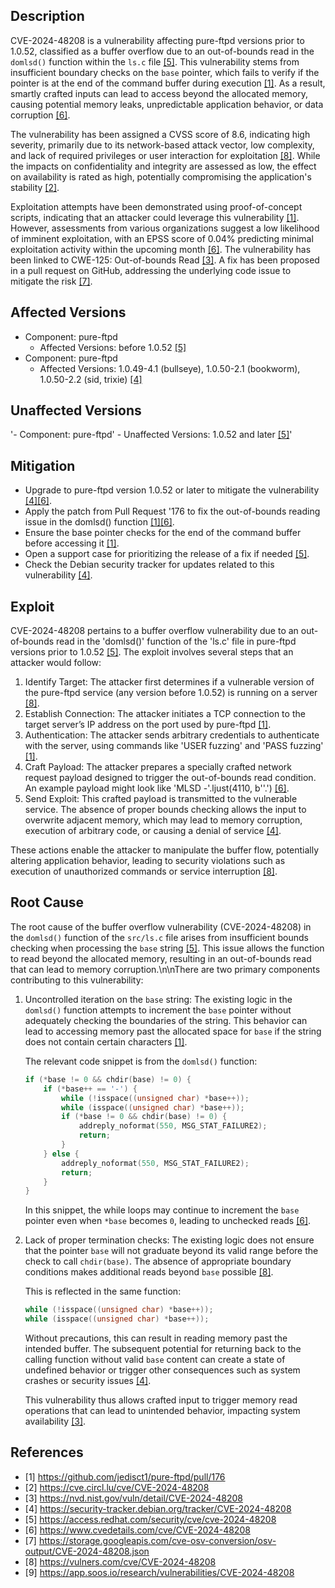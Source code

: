 ## Description

CVE-2024-48208 is a vulnerability affecting pure-ftpd versions prior to 1.0.52, classified as a buffer overflow due to an out-of-bounds read in the `domlsd()` function within the `ls.c` file [[5]](#References). This vulnerability stems from insufficient boundary checks on the `base` pointer, which fails to verify if the pointer is at the end of the command buffer during execution [[1]](#References). As a result, smartly crafted inputs can lead to access beyond the allocated memory, causing potential memory leaks, unpredictable application behavior, or data corruption [[6]](#References).

The vulnerability has been assigned a CVSS score of 8.6, indicating high severity, primarily due to its network-based attack vector, low complexity, and lack of required privileges or user interaction for exploitation [[8]](#References). While the impacts on confidentiality and integrity are assessed as low, the effect on availability is rated as high, potentially compromising the application's stability [[2]](#References).

Exploitation attempts have been demonstrated using proof-of-concept scripts, indicating that an attacker could leverage this vulnerability [[1]](#References). However, assessments from various organizations suggest a low likelihood of imminent exploitation, with an EPSS score of 0.04% predicting minimal exploitation activity within the upcoming month [[6]](#References). The vulnerability has been linked to CWE-125: Out-of-bounds Read [[3]](#References). A fix has been proposed in a pull request on GitHub, addressing the underlying code issue to mitigate the risk [[7]](#References).

## Affected Versions

- Component: pure-ftpd
    - Affected Versions: before 1.0.52 [[5]](#References)
- Component: pure-ftpd
    - Affected Versions: 1.0.49-4.1 (bullseye), 1.0.50-2.1 (bookworm), 1.0.50-2.2 (sid, trixie) [[4]](#References)

## Unaffected Versions

'- Component: pure-ftpd' - Unaffected Versions: 1.0.52 and later [[5]](#References)'

## Mitigation

- Upgrade to pure-ftpd version 1.0.52 or later to mitigate the vulnerability [[4]](#References)[[6]](#References).
- Apply the patch from Pull Request '176 to fix the out-of-bounds reading issue in the domlsd() function [[1]](#References)[[6]](#References).
- Ensure the base pointer checks for the end of the command buffer before accessing it [[1]](#References).
- Open a support case for prioritizing the release of a fix if needed [[5]](#References).
- Check the Debian security tracker for updates related to this vulnerability [[4]](#References).

## Exploit

CVE-2024-48208 pertains to a buffer overflow vulnerability due to an out-of-bounds read in the 'domlsd()' function of the 'ls.c' file in pure-ftpd versions prior to 1.0.52 [[5]](#References). The exploit involves several steps that an attacker would follow:

1. Identify Target: The attacker first determines if a vulnerable version of the pure-ftpd service (any version before 1.0.52) is running on a server [[8]](#References).
2. Establish Connection: The attacker initiates a TCP connection to the target server’s IP address on the port used by pure-ftpd [[1]](#References).
3. Authentication: The attacker sends arbitrary credentials to authenticate with the server, using commands like 'USER fuzzing' and 'PASS fuzzing' [[1]](#References).
4. Craft Payload: The attacker prepares a specially crafted network request payload designed to trigger the out-of-bounds read condition. An example payload might look like 'MLSD -'.ljust(4110, b''.') [[6]](#References).
5. Send Exploit: This crafted payload is transmitted to the vulnerable service. The absence of proper bounds checking allows the input to overwrite adjacent memory, which may lead to memory corruption, execution of arbitrary code, or causing a denial of service [[4]](#References).

These actions enable the attacker to manipulate the buffer flow, potentially altering application behavior, leading to security violations such as execution of unauthorized commands or service interruption [[8]](#References).

## Root Cause

The root cause of the buffer overflow vulnerability (CVE-2024-48208) in the `domlsd()` function of the `src/ls.c` file arises from insufficient bounds checking when processing the `base` string [[5]](#References). This issue allows the function to read beyond the allocated memory, resulting in an out-of-bounds read that can lead to memory corruption.\n\nThere are two primary components contributing to this vulnerability:

1. Uncontrolled iteration on the `base` string: The existing logic in the `domlsd()` function attempts to increment the `base` pointer without adequately checking the boundaries of the string. This behavior can lead to accessing memory past the allocated space for `base` if the string does not contain certain characters [[1]](#References).

    The relevant code snippet is from the `domlsd()` function:

    ```c
    if (*base != 0 && chdir(base) != 0) {
        if (*base++ == '-') {
            while (!isspace((unsigned char) *base++));
            while (isspace((unsigned char) *base++));
            if (*base != 0 && chdir(base) != 0) {
                addreply_noformat(550, MSG_STAT_FAILURE2);
                return;
            }
        } else {
            addreply_noformat(550, MSG_STAT_FAILURE2);
            return;
        }
    }
    ```

    In this snippet, the while loops may continue to increment the `base` pointer even when `*base` becomes `0`, leading to unchecked reads [[6]](#References).

2. Lack of proper termination checks: The existing logic does not ensure that the pointer `base` will not graduate beyond its valid range before the check to call `chdir(base)`. The absence of appropriate boundary conditions makes additional reads beyond `base` possible [[8]](#References).

    This is reflected in the same function:

    ```c
    while (!isspace((unsigned char) *base++));
    while (isspace((unsigned char) *base++));
    ```

    Without precautions, this can result in reading memory past the intended buffer. The subsequent potential for returning back to the calling function without valid `base` content can create a state of undefined behavior or trigger other consequences such as system crashes or security issues [[4]](#References).

    This vulnerability thus allows crafted input to trigger memory read operations that can lead to unintended behavior, impacting system availability [[3]](#References).

## References

- [1] https://github.com/jedisct1/pure-ftpd/pull/176
- [2] https://cve.circl.lu/cve/CVE-2024-48208
- [3] https://nvd.nist.gov/vuln/detail/CVE-2024-48208
- [4] https://security-tracker.debian.org/tracker/CVE-2024-48208
- [5] https://access.redhat.com/security/cve/cve-2024-48208
- [6] https://www.cvedetails.com/cve/CVE-2024-48208
- [7] https://storage.googleapis.com/cve-osv-conversion/osv-output/CVE-2024-48208.json
- [8] https://vulners.com/cve/CVE-2024-48208
- [9] https://app.soos.io/research/vulnerabilities/CVE-2024-48208

